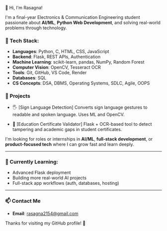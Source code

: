 👋 Hi, I'm Rasagna!

I'm a final-year Electronics & Communication Engineering student passionate about **AI/ML**, **Python Web Development**, and solving real-world problems through technology.

### 🔧 Tech Stack:
- **Languages**: Python, C, HTML, CSS, JavaScript
- **Backend**: Flask, REST APIs, Authentication
- **Machine Learning**: scikit-learn, pandas, NumPy, Random Forest
- **Computer Vision**: OpenCV, Tesseract OCR
- **Tools**: Git, GitHub, VS Code, Render
- **Databases**: SQL
- **CS Concepts**: DSA, DBMS, Operating Systems, SDLC, Agile, OOPS

### 🚀 Projects

- 🖐️ [Sign Language Detection]
  Converts sign language gestures to readable and spoken language. Uses ML and OpenCV.

- 📄 [Education Certificate Validator] 
  Flask + OCR-based tool to detect tampering and academic gaps in student certificates.

 I'm looking for roles or internships in **AI/ML**, **full-stack development**, or **product-focused tech** where I can grow fast and learn deeply.

---

### 🎯 Currently Learning:
- Advanced Flask deployment
- Building more real-world AI projects
- Full-stack app workflows (auth, databases, hosting)

---

### 📫 Contact Me
- **Email**: rasagna2154@gmail.com 

Thanks for visiting my GitHub profile! 🚀
